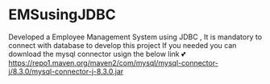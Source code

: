 # EMSusingJDBC
Developed a Employee Management System using JDBC , It is mandatory to connect with database to develop this project
If you needed you can download the mysql connector usign the below link 💕
https://repo1.maven.org/maven2/com/mysql/mysql-connector-j/8.3.0/mysql-connector-j-8.3.0.jar
